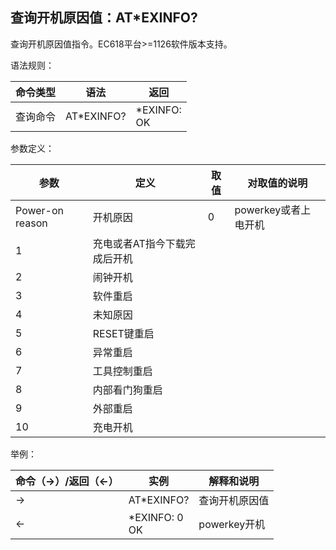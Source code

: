 ## 查询开机原因值：AT\*EXINFO?

查询开机原因值指令。EC618平台>=1126软件版本支持。

语法规则：

| 命令类型 | 语法       | 返回                             |
| -------- | ---------- | -------------------------------- |
| 查询命令 | AT*EXINFO? | *EXINFO:<Power-on reason> <br>OK |

参数定义：

| 参数            | 定义                         | 取值 | 对取值的说明         |
| --------------- | ---------------------------- | ---- | -------------------- |
| Power-on reason | 开机原因                     | 0    | powerkey或者上电开机 |
| 1               | 充电或者AT指今下载完成后开机 |      |                      |
| 2               | 闹钟开机                     |      |                      |
| 3               | 软件重启                     |      |                      |
| 4               | 未知原因                     |      |                      |
| 5               | RESET键重启                  |      |                      |
| 6               | 异常重启                     |      |                      |
| 7               | 工具控制重启                 |      |                      |
| 8               | 内部看门狗重启               |      |                      |
| 9               | 外部重启                     |      |                      |
| 10              | 充电开机                     |      |                      |

 

举例：

| 命令（→）/返回（←） | 实例              | 解释和说明     |
| ------------------- | ----------------- | -------------- |
| →                   | AT*EXINFO?        | 查询开机原因值 |
| ←                   | *EXINFO: 0 <br>OK | powerkey开机   |
